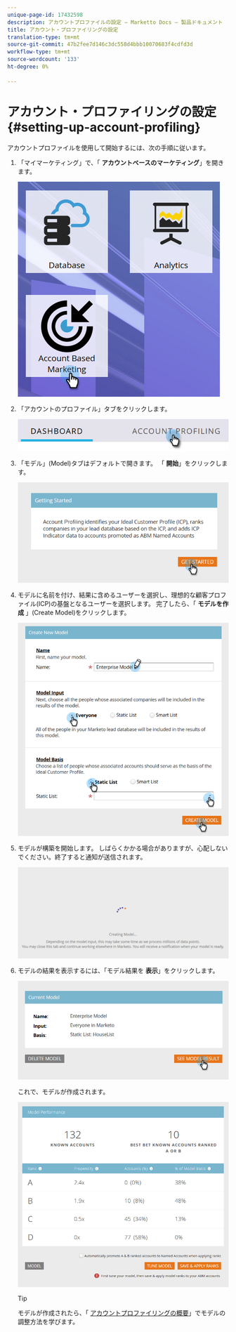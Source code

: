```yaml
---
unique-page-id: 17432598
description: アカウントプロファイルの設定 — Marketto Docs — 製品ドキュメント
title: アカウント・プロファイリングの設定
translation-type: tm+mt
source-git-commit: 47b2fee7d146c3dc558d4bbb10070683f4cdfd3d
workflow-type: tm+mt
source-wordcount: '133'
ht-degree: 0%

---
```



# アカウント・プロファイリングの設定 {#setting-up-account-profiling}

アカウントプロファイルを使用して開始するには、次の手順に従います。

1. 「マイマーケティング」で、「 **アカウントベースのマーケティング**」を開きます。

   ![](assets/one.png)

1. 「アカウントのプロファイル」タブをクリックします。

   ![](assets/two-1.png)

1. 「モデル」(Model)タブはデフォルトで開きます。 「 **開始**」をクリックします。

   ![](assets/three.png)

1. モデルに名前を付け、結果に含めるユーザーを選択し、理想的な顧客プロファイル(ICP)の基盤となるユーザーを選択します。 完了したら、「 **モデルを作成** 」(Create Model)をクリックします。

   ![](assets/four.png)

1. モデルが構築を開始します。 しばらくかかる場合がありますが、心配しないでください。終了すると通知が送信されます。

   ![](assets/five.png)

1. モデルの結果を表示するには、「モデル結果を **表示**」をクリックします。

   ![](assets/six.png)

   これで、モデルが作成されます。

   ![](assets/seven.png)

   >[!TIP]
   >
   >モデルが作成されたら、「 [アカウントプロファイリングの概要](http://docs.marketo.com/x/NIDv)」でモデルの調整方法を学びます。

